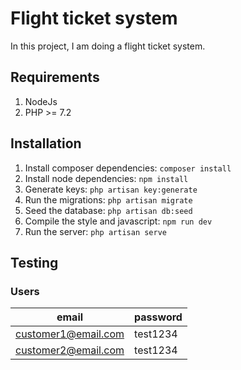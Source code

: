 # Flight ticket system
In this project, I am doing a flight ticket system.

## Requirements
1. NodeJs
1. PHP >= 7.2

## Installation
1. Install composer dependencies: `composer install`
1. Install node dependencies: `npm install`
1. Generate keys: `php artisan key:generate`
1. Run the migrations: `php artisan migrate`
1. Seed the database: `php artisan db:seed`
1. Compile the style and javascript: `npm run dev`
1. Run the server: `php artisan serve`

## Testing

### Users

|email| password |
|-------|----------|
|customer1@email.com|test1234|
|customer2@email.com|test1234|
